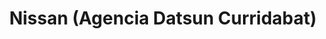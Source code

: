 ---
title: "Nissan (Agencia Datsun Curridabat)"
url: /curridabat/nissan-agencia-datsun-curridabat/
shop: coche
---